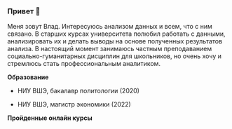 ### Привет :wave:

Меня зовут Влад. Интересуюсь анализом данных и всем, что с ним связано. В старших курсах университета полюбил работать с данными, анализировать их и делать выводы на основе полученных результатов анализа. В настоящий момент занимаюсь частным преподаванием социально-гуманитарных дисциплин для школьников, но очень хочу и стремлюсь стать профессиональным аналитиком. 

**Образование**

* НИУ ВШЭ, бакалавр политологии (2020)

* НИУ ВШЭ, магистр экономики (2022) 


**Пройденные онлайн курсы**

[Основы статистики]:https://stepik.org/cert/1346308

[Основы статистики. Часть 2]:https://stepik.org/cert/1606122

[Интерактивный тренажер по SQL]:https://stepik.org/cert/1156113

[Введение в Data Science и машинное обучение]:https://stepik.org/cert/1628989


